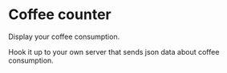 # Coffee counter

Display your coffee consumption.  

Hook it up to your own server that sends json data about coffee consumption.
